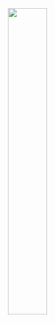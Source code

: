 <div align=center><img src="https://timemachine-blog.oss-cn-beijing.aliyuncs.com/img/hongzaojiangtang.jpg" width="40%" height="40%"></div>